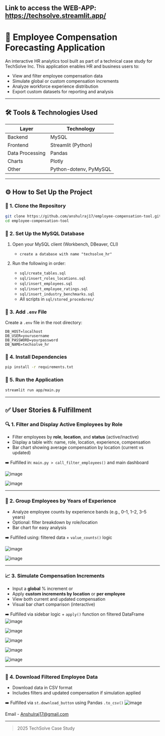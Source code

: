 ## Link to access the WEB-APP: https://techsolve.streamlit.app/ 


# 💼 Employee Compensation Forecasting Application

An interactive HR analytics tool built as part of a technical case study for TechSolve Inc. This application enables HR and business users to:

* View and filter employee compensation data
* Simulate global or custom compensation increments
* Analyze workforce experience distribution
* Export custom datasets for reporting and analysis

---

## 🛠️ Tools & Technologies Used

| Layer           | Technology             |
| --------------- | ---------------------- |
| Backend         | MySQL                  |
| Frontend        | Streamlit (Python)     |
| Data Processing | Pandas                 |
| Charts          | Plotly                 |
| Other           | Python-dotenv, PyMySQL |

---

## ⚙️ How to Set Up the Project

### 📂 1. Clone the Repository

```bash
git clone https://github.com/anshulraj17/employee-compensation-tool.git
cd employee-compensation-tool
```

### 🧱 2. Set Up the MySQL Database

1. Open your MySQL client (Workbench, DBeaver, CLI)
   * `create a database with name "techsolve_hr"`
2. Run the following in order:
    
   * `sql/create_tables.sql`
   * `sql/insert_roles_locations.sql`
   * `sql/insert_employees.sql`
   * `sql/insert_employee_ratings.sql`
   * `sql/insert_industry_benchmarks.sql`
   * All scripts in `sql/stored_procedures/`

### 🔐 3. Add `.env` File

Create a `.env` file in the root directory:

```
DB_HOST=localhost
DB_USER=yourusername
DB_PASSWORD=yourpassword
DB_NAME=techsolve_hr
```

### 🐍 4. Install Dependencies

```bash
pip install -r requirements.txt
```

### 🚀 5. Run the Application

```bash
streamlit run app/main.py
```

---

## ✅ User Stories & Fulfillment

### 🔍 1. Filter and Display Active Employees by Role

* Filter employees by **role**, **location**, and **status** (active/inactive)
* Display a table with: name, role, location, experience, compensation
* Bar chart showing average compensation by location (current vs updated)

➡️ Fulfilled in: `main.py > call_filter_employees()` and main dashboard


![image](https://github.com/user-attachments/assets/a94ed15e-ba12-4299-928a-0c4662b9efbc)



![image](https://github.com/user-attachments/assets/a2de719f-a1d9-4f93-9683-53abe6684ace)

---

### 🧠 2. Group Employees by Years of Experience

* Analyze employee counts by experience bands (e.g., 0–1, 1–2, 3–5 years)
* Optional: filter breakdown by role/location
* Bar chart for easy analysis

➡️ Fulfilled using: filtered data + `value_counts()` logic

![image](https://github.com/user-attachments/assets/310a819e-f5e4-448b-88b5-5bf248210fb2)

![image](https://github.com/user-attachments/assets/8ca89a0e-8b2b-4cbb-a4f7-bc5cb96d5339)

---

### 📈 3. Simulate Compensation Increments

* Input a **global** % increment or
* Apply **custom increments by location** or **per employee**
* View both current and updated compensation
* Visual bar chart comparison (interactive)

➡️ Fulfilled via sidebar logic + `apply()` function on filtered DataFrame
![image](https://github.com/user-attachments/assets/265e4f2c-9638-49b9-9573-08c40ac24e87)



![image](https://github.com/user-attachments/assets/00a8760f-89e1-442e-88ed-4feb6c1cc680)



![image](https://github.com/user-attachments/assets/81f3cd49-0b77-4759-8a3a-167f53fbb462)

![image](https://github.com/user-attachments/assets/a2aff6a1-be5c-44bf-9101-12d7b9d6d31c)


![image](https://github.com/user-attachments/assets/6c9853a7-005e-4501-a0a3-4459609b9f97)

---

### 📁 4. Download Filtered Employee Data

* Download data in CSV format
* Includes filters and updated compensation if simulation applied

➡️ Fulfilled via `st.download_button` using Pandas `.to_csv()`
![image](https://github.com/user-attachments/assets/27a9e40c-dfb2-469e-9244-22a51a610106)




Email - Anshulraj17@gmail.com

---

>  2025 TechSolve Case Study 

